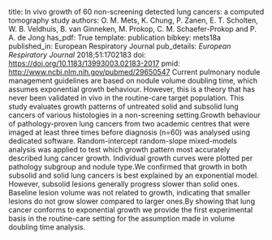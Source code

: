 title: In vivo growth of 60 non-screening detected lung cancers: a computed tomography study
authors: O. M. Mets, K. Chung, P. Zanen, E. T. Scholten, W. B. Veldhuis, B. van Ginneken, M. Prokop, C. M. Schaefer-Prokop and P. A. de Jong
has_pdf: True
template: publication
bibkey: mets18a
published_in: European Respiratory Journal
pub_details: <i>European Respiratory Journal</i> 2018;51:1702183
doi: https://doi.org/10.1183/13993003.02183-2017
pmid: http://www.ncbi.nlm.nih.gov/pubmed/29650547
Current pulmonary nodule management guidelines are based on nodule volume doubling time, which assumes exponential growth behaviour. However, this is a theory that has never been validated in vivo in the routine-care target population. This study evaluates growth patterns of untreated solid and subsolid lung cancers of various histologies in a non-screening setting.Growth behaviour of pathology-proven lung cancers from two academic centres that were imaged at least three times before diagnosis (n=60) was analysed using dedicated software. Random-intercept random-slope mixed-models analysis was applied to test which growth pattern most accurately described lung cancer growth. Individual growth curves were plotted per pathology subgroup and nodule type.We confirmed that growth in both subsolid and solid lung cancers is best explained by an exponential model. However, subsolid lesions generally progress slower than solid ones. Baseline lesion volume was not related to growth, indicating that smaller lesions do not grow slower compared to larger ones.By showing that lung cancer conforms to exponential growth we provide the first experimental basis in the routine-care setting for the assumption made in volume doubling time analysis. 

